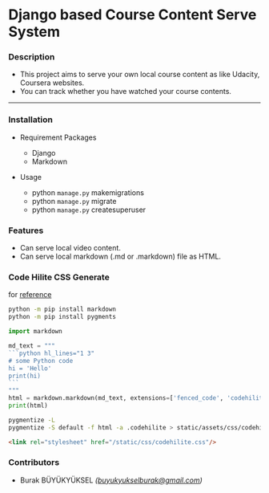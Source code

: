 # Django based Course Content Serve System

### Description

- This project aims to serve your own local course content as like Udacity, Coursera websites.
- You can track whether you have watched your course contents.
___
### Installation
- Requirement Packages
  - Django
  - Markdown

- Usage
  - python ```manage.py``` makemigrations
  - python ```manage.py``` migrate
  - python ```manage.py``` createsuperuser

### Features
- Can serve local video content.
- Can serve local markdown (.md or .markdown) file as HTML.

### Code Hilite CSS Generate

for [reference](https://www.devdungeon.com/content/convert-markdown-html-python)

```bash
python -m pip install markdown
python -m pip install pygments
```

```python
import markdown

md_text = """
​```python hl_lines="1 3"
# some Python code
hi = 'Hello'
print(hi)
​```
"""
html = markdown.markdown(md_text, extensions=['fenced_code', 'codehilite'])
print(html)
```

```bash
pygmentize -L
pygmentize -S default -f html -a .codehilite > static/assets/css/codehilite.css
```

```html
<link rel="stylesheet" href="/static/css/codehilite.css"/>
```



### Contributors

- Burak BÜYÜKYÜKSEL *(buyukyukselburak@gmail.com)*
